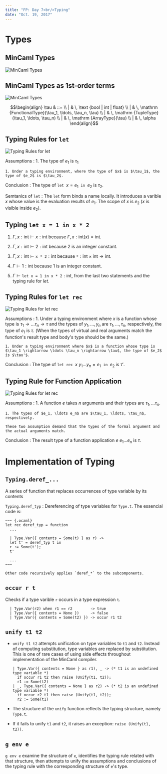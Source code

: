 ```yaml
---
title: "FP: Day 7<br/>Typing"
date: "Oct. 19, 2017"
---
```


# Types

## MinCaml Types

![MinCaml Types](/fp2017/mincaml/overview/types.png)

## MinCaml Types as 1st-order terms

![MinCaml Types](/fp2017/mincaml/overview/types.png)

$$\begin{align}
\tau & ::= \\
   | & \, \text {bool | int | float} \\
   | & \, \mathrm {FunctionalType}(\tau_1, \ldots, \tau_n, \tau) \\
   | & \, \mathrm {TupleType}(\tau_1, \ldots, \tau_n) \\
   | & \, \mathrm {ArrayType}(\tau) \\
   | & \, \alpha
\end{align}$$

## Typing Rules for `let`

![Typing Rules for `let`](/fp2017/mincaml/overview/typing-let.png)

Assumptions
: 1. The type of $e_1$ is $\tau_1$

    1. Under a typing environment, where the type of $x$ is $\tau_1$, the type of $e_2$ is $\tau_2$.

Conclusion
: The type of $\texttt {let } x = e_1 \texttt { in } e_2$ is $\tau_2$.

Semtanics of `let`
: The `let` form binds a name locally.  It introduces a varible $x$ whose value is the evaluation results of $e_1$.  The scope of $x$ is $e_2$ ($x$ is visible inside $e_2$).

## Typing `let x = 1 in x * 2`

1. $\Gamma, x:\text {int} \vdash x:\text {int}$ because $\Gamma, x: \text {int}(x) = \text {int}$.

1. $\Gamma, x:\text {int} \vdash 2: \text {int}$ because 2 is an integer constant.

1. $\Gamma, x:\text {int} \vdash \texttt {x * 2}: \text {int}$ because $\texttt *: \text {int} \times \text {int} \rightarrow \text {int}$.

1. $\Gamma \vdash 1:\text {int}$ because 1 is an integer constant.

1. $\Gamma \vdash \texttt {let x = 1 in x * 2}: \text {int}$, from the last two statements and the typing rule for *let*.

## Typing Rules for `let rec`

![Typing Rules for `let rec`](/fp2017/mincaml/overview/typing-letrec.png)

Assumptions
: 1. Under a typing environment where $x$ is a function whose type is $\tau_1 \rightarrow \ldots \tau_n \rightarrow \tau$ and the types of $y_1, \ldots, y_n$ are $\tau_1, \ldots, \tau_n$, respectively, the type of $e_1$ is $\tau$. (When the types of virtual and real arguments match the function's result type and body's type should be the same.)

    1. Under a typing environment where $x$ is a function whose type is $\tau_1 \rightarrow \ldots \tau_n \rightarrow \tau$, the type of $e_2$ is $\tau'$.

Conclusion
: The type of $\texttt {let rec } x\ y_1 \ldots y_n = e_1 \texttt { in } e_2$ is $\tau'$.

## Typing Rule for Function Application

![Typing Rules for `let rec`](/fp2017/mincaml/overview/typing-letrec.png)

Assumptions
: 1. A function $e$ takes $n$ arguments and their types are $\tau_1, \ldots \tau_n$.

    1. The types of $e_1, \ldots e_n$ are $\tau_1, \ldots, \tau_n$, respectively.
    
    These two assumption demand that the types of the formal argument and the actual arguments match.

Conclusion
: The result type of a function application $e\ e_1 \ldots e_n$ is $\tau$.

# Implementation of Typing

## `Typing.deref_...`

A series of function that replaces occurrences of type variable by its contents

`Typing.deref_typ`
: Dereferencing of type variables for `Type.t`.  The essencial code is:

    ~~~ {.ocaml}
    let rec deref_typ = function
      ...

      | Type.Var({ contents = Some(t) } as r) ->
      let t' = deref_typ t in
      r := Some(t');
      t'

      ...
    ~~~

    Other code recursively applies `deref_*` to the subcomponents.

## `occur r t`

Checks if a type varible `r` occurs in a type expression `t`.

~~~ {.ocaml}
  | Type.Var(r2) when r1 == r2        -> true
  | Type.Var({ contents = None })     -> false
  | Type.Var({ contents = Some(t2) }) -> occur r1 t2
~~~

## `unify t1 t2`

- `unify t1 t2` attempts unification on type variables to `t1` and `t2`.  Instead of computing substitution, type variables are replaced by substitution.  This is one of rare cases of using side effects throughout implementation of the MinCaml compiler.

    ~~~ {.ocaml}
    | Type.Var({ contents = None } as r1), _ -> (* t1 is an undefined type variable *)
      if occur r1 t2 then raise (Unify(t1, t2));
      r1 := Some(t2)
    | _, Type.Var({ contents = None } as r2) -> (* t2 is an undefined type variable *)
      if occur r2 t1 then raise (Unify(t1, t2));
      r2 := Some(t1)
    ~~~

- The structure of the `unify` function reflects the typing structure, namely `Type.t`.

- If it fails to unify `t1` and `t2`, it raises an exception: `raise (Unify(t1, t2))`.

## `g env e`

`g env e` examine the structure of `e`, identifies the typing rule related with that structure, then attempts to unify the assumptions and conclusions of the typing rule with the corresponding structure of `e`'s type.

